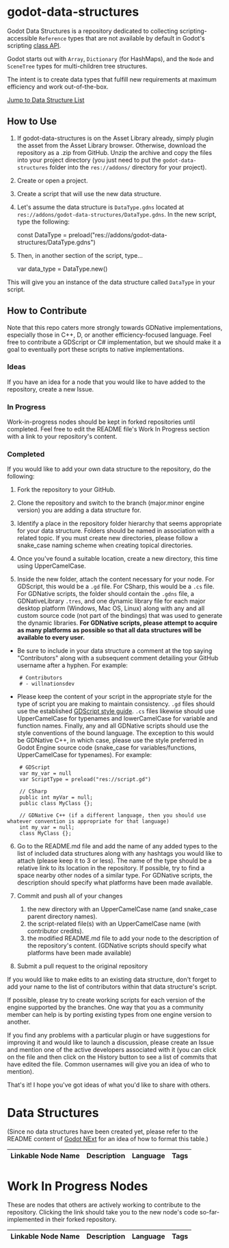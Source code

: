 # godot-data-structures
Godot Data Structures is a repository dedicated to collecting scripting-accessible `Reference` types that are not available by default in Godot's scripting [class API](http://docs.godotengine.org/en/latest/classes/index.html).

Godot starts out with `Array`, `Dictionary` (for HashMaps), and the `Node` and `SceneTree` types for multi-children tree structures. 

The intent is to create data types that fulfill new requirements at maximum efficiency and work out-of-the-box.

[Jump to Data Structure List](https://github.com/willnationsdev/godot-next#nodes)

## How to Use

1. If godot-data-structures is on the Asset Library already, simply plugin the asset from the Asset Library browser. Otherwise, download the repository as a .zip from GitHub. Unzip the archive and copy the files into your project directory (you just need to put the `godot-data-structures` folder into the `res://addons/` directory for your project).

2. Create or open a project.

3. Create a script that will use the new data structure.

4. Let's assume the data structure is `DataType.gdns` located at `res://addons/godot-data-structures/DataType.gdns`. In the new script, type the following:

    const DataType = preload("res://addons/godot-data-structures/DataType.gdns")

5. Then, in another section of the script, type...

    var data_type = DataType.new()

This will give you an instance of the data structure called `DataType` in your script.

## How to Contribute

Note that this repo caters more strongly towards GDNative implementations, especially those in C++, D, or another efficiency-focused language. Feel free to contribute a GDScript or C# implementation, but we should make it a goal to eventually port these scripts to native implementations.

### Ideas
If you have an idea for a node that you would like to have added to the repository, create a new Issue.

### In Progress
Work-in-progress nodes should be kept in forked repositories until completed. Feel free to edit the README file's Work In Progress section with a link to your repository's content.

### Completed

If you would like to add your own data structure to the repository, do the following:

1. Fork the repository to your GitHub.

2. Clone the repository and switch to the branch (major.minor engine version) you are adding a data structure for.

3. Identify a place in the repository folder hierarchy that seems appropriate for your data structure. Folders should be named in association with a related topic. If you must create new directories, please follow a snake\_case naming scheme when creating topical directories.

4. Once you've found a suitable location, create a new directory, this time using UpperCamelCase.

5. Inside the new folder, attach the content necessary for your node. For GDScript, this would be a `.gd` file. For CSharp, this would be a `.cs` file. For GDNative scripts, the folder should contain the `.gdns` file, a GDNativeLibrary `.tres`, and one dynamic library file for each major desktop platform (Windows, Mac OS, Linux) along with any and all custom source code (not part of the bindings) that was used to generate the dynamic libraries. **For GDNative scripts, please attempt to acquire as many platforms as possible so that all data structures will be available to every user.**

- Be sure to include in your data structure a comment at the top saying "Contributors" along with a subsequent comment detailing your GitHub username after a hyphen. For example:
```
    # Contributors
    # - willnationsdev
```
- Please keep the content of your script in the appropriate style for the type of script you are making to maintain consistency. `.gd` files should use the established [GDScript style guide](http://docs.godotengine.org/en/latest/learning/scripting/gdscript/gdscript_styleguide.html). `.cs` files likewise should use UpperCamelCase for typenames and lowerCamelCase for variable and function names. Finally, any and all GDNative scripts should use the style conventions of the bound language. The exception to this would be GDNative C++, in which case, please use the style preferred in Godot Engine source code (snake\_case for variables/functions, UpperCamelCase for typenames). For example:
```
    # GDScript
    var my_var = null
    var ScriptType = preload("res://script.gd")

    // CSharp
    public int myVar = null;
    public class MyClass {};

    // GDNative C++ (if a different language, then you should use whatever convention is appropriate for that language)
    int my_var = null;
    class MyClass {};
```

6. Go to the README.md file and add the name of any added types to the list of included data structures along with any hashtags you would like to attach (please keep it to 3 or less). The name of the type should be a relative link to its location in the repository. If possible, try to find a space nearby other nodes of a similar type. For GDNative scripts, the description should specify what platforms have been made available.

7. Commit and push all of your changes

    1. the new directory with an UpperCamelCase name (and snake\_case parent directory names).
    2. the script-related file(s) with an UpperCamelCase name (with contributor credits).
    3. the modified README.md file to add your node to the description of the repository's content. (GDNative scripts should specify what platforms have been made available)

8. Submit a pull request to the original repository

If you would like to make edits to an existing data structure, don't forget to add your name to the list of contributors within that data structure's script.

If possible, please try to create working scripts for each version of the engine supported by the branches. One way that you as a community member can help is by porting existing types from one engine version to another.

If you find any problems with a particular plugin or have suggestions for improving it and would like to launch a discussion, please create an Issue and mention one of the active developers associated with it (you can click on the file and then click on the History button to see a list of commits that have edited the file. Common usernames will give you an idea of who to mention).

That's it! I hope you've got ideas of what you'd like to share with others.

# Data Structures

(Since no data structures have been created yet, please refer to the README content of [Godot NExt](https://github.com/willnationsdev/godot-next) for an idea of how to format this table.)

|Linkable Node Name|Description|Language|Tags
|-|-|-|-|

# Work In Progress Nodes

These are nodes that others are actively working to contribute to the repository. Clicking the link should take you to the new node's code so-far-implemented in their forked repository.

|Linkable Node Name|Description|Language|Tags
|-|-|-|-|

